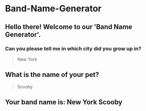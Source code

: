 # Band-Name-Generator

## Hello there! Welcome to our 'Band Name Generator'.
### Can you please tell me in which city did you grow up in?
> New York
## What is the name of your pet?
> Scooby
## Your band name is: New York Scooby
